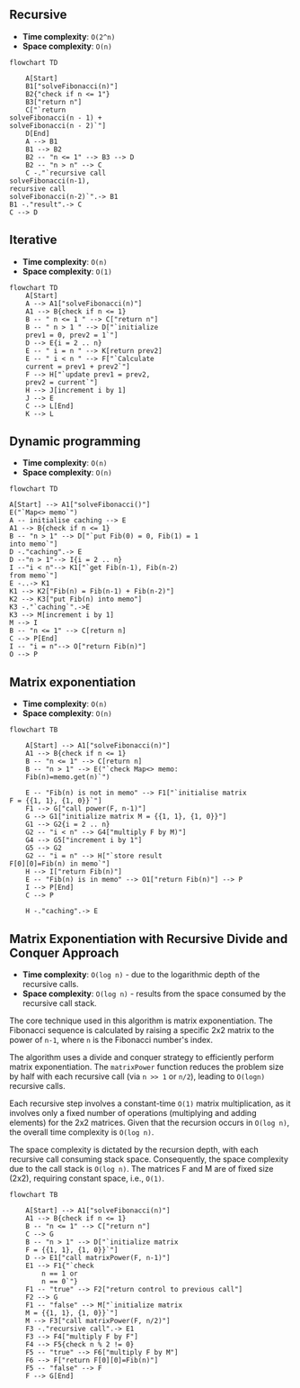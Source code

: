 ## Recursive

- **Time complexity**: `O(2^n)`
- **Space complexity**: `O(n)`

```mermaid
flowchart TD

    A[Start]
    B1["solveFibonacci(n)"]
    B2{"check if n <= 1"}
    B3["return n"]
    C["`return
solveFibonacci(n - 1) +
solveFibonacci(n - 2)`"]
    D[End]
    A --> B1
    B1 --> B2
    B2 -- "n <= 1" --> B3 --> D
    B2 -- "n > n" --> C
    C -."`recursive call
solveFibonacci(n-1),
recursive call
solveFibonacci(n-2)`".-> B1
B1 -."result".-> C
C --> D
```

## Iterative

- **Time complexity**: `O(n)`
- **Space complexity**: `O(1)`

```mermaid
flowchart TD
    A[Start]
    A --> A1["solveFibonacci(n)"]
    A1 --> B{check if n <= 1}
    B -- " n <= 1 " --> C["return n"]
    B -- " n > 1 " --> D["`initialize
    prev1 = 0, prev2 = 1`"]
    D --> E{i = 2 .. n}
    E -- " i = n " --> K[return prev2]
    E -- " i < n " --> F["`Calculate
    current = prev1 + prev2`"]
    F --> H["`update prev1 = prev2,
    prev2 = current`"]
    H --> J[increment i by 1]
    J --> E
    C --> L[End]
    K --> L
```

## Dynamic programming

- **Time complexity**: `O(n)`
- **Space complexity**: `O(n)`

```mermaid
flowchart TD

A[Start] --> A1["solveFibonacci()"]
E("`Map<> memo`")
A -- initialise caching --> E
A1 --> B{check if n <= 1}
B -- "n > 1" --> D["`put Fib(0) = 0, Fib(1) = 1
into memo`"]
D -."caching".-> E
D --"n > 1"--> I{i = 2 .. n}
I --"i < n"--> K1["`get Fib(n-1), Fib(n-2)
from memo`"]
E -..-> K1
K1 --> K2["Fib(n) = Fib(n-1) + Fib(n-2)"]
K2 --> K3["put Fib(n) into memo"]
K3 -."`caching`".->E
K3 --> M[increment i by 1]
M --> I
B -- "n <= 1" --> C[return n]
C --> P[End]
I -- "i = n"--> O["return Fib(n)"]
O --> P
```

## Matrix exponentiation

- **Time complexity**: `O(n)`
- **Space complexity**: `O(n)`

```mermaid
flowchart TB

    A[Start] --> A1["solveFibonacci(n)"]
    A1 --> B{check if n <= 1}
    B -- "n <= 1" --> C[return n]
    B -- "n > 1" --> E("`check Map<> memo:
    Fib(n)=memo.get(n)`")

    E -- "Fib(n) is not in memo" --> F1["`initialise matrix
F = {{1, 1}, {1, 0}}`"]
    F1 --> G["call power(F, n-1)"]
    G --> G1["initialize matrix M = {{1, 1}, {1, 0}}"]
    G1 --> G2{i = 2 .. n}
    G2 -- "i < n" --> G4["multiply F by M)"]
    G4 --> G5["increment i by 1"]
    G5 --> G2
    G2 -- "i = n" --> H["`store result
F[0][0]=Fib(n) in memo`"]
    H --> I["return Fib(n)"]
    E -- "Fib(n) is in memo" --> O1["return Fib(n)"] --> P
    I --> P[End]
    C --> P

    H -."caching".-> E
```

## Matrix Exponentiation with Recursive Divide and Conquer Approach

- **Time complexity**: `O(log n)` - due to the logarithmic depth of the recursive calls.
- **Space complexity**: `O(log n)` - results from the space consumed by the recursive call stack.

The core technique used in this algorithm is matrix exponentiation. The Fibonacci sequence is calculated by raising a specific 2x2 matrix to the power of `n-1`, where `n` is the Fibonacci number's index.

The algorithm uses a divide and conquer strategy to efficiently perform matrix exponentiation. The `matrixPower` function reduces the problem size by half with each recursive call (via `n >> 1` or `n/2`), leading to `O(logn)` recursive calls.

Each recursive step involves a constant-time `O(1)` matrix multiplication, as it involves only a fixed number of operations (multiplying and adding elements) for the 2x2 matrices. Given that the recursion occurs in `O(log n)`, the overall time complexity is `O(log n)`.

The space complexity is dictated by the recursion depth, with each recursive call consuming stack space. Consequently, the space complexity due to the call stack is `O(log n)`. The matrices F and M are of fixed size (2x2), requiring constant space, i.e., `O(1)`.

```mermaid
flowchart TB

    A[Start] --> A1["solveFibonacci(n)"]
    A1 --> B{check if n <= 1}
    B -- "n <= 1" --> C["return n"]
    C --> G
    B -- "n > 1" --> D["`initialize matrix
    F = {{1, 1}, {1, 0}}`"]
    D --> E1["call matrixPower(F, n-1)"]
    E1 --> F1{"`check
        n == 1 or
        n == 0`"}
    F1 -- "true" --> F2["return control to previous call"]
    F2 --> G
    F1 -- "false" --> M["`initialize matrix
    M = {{1, 1}, {1, 0}}`"]
    M --> F3["call matrixPower(F, n/2)"]
    F3 -."recursive call".-> E1
    F3 --> F4["multiply F by F"]
    F4 --> F5{check n % 2 != 0}
    F5 -- "true" --> F6["multiply F by M"]
    F6 --> F["return F[0][0]=Fib(n)"]
    F5 -- "false" --> F
    F --> G[End]

```